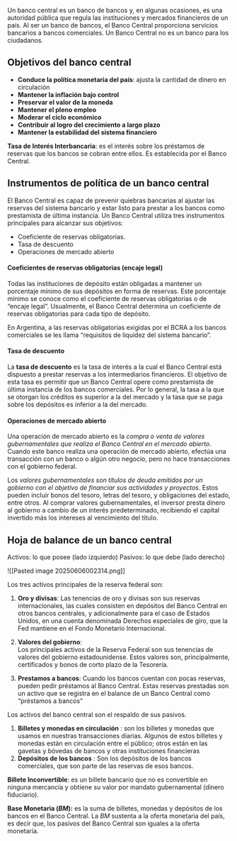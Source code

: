 Un banco central es un banco de bancos y, en algunas ocasiones, es una autoridad pública que regula las instituciones y mercados financieros de un país. Al ser un banco de bancos, el Banco Central proporciona servicios bancarios a bancos comerciales. Un Banco Central no es un banco para los ciudadanos.


## Objetivos del banco central

* **Conduce la política monetaria del país**: ajusta la cantidad de dinero en circulación
* **Mantener la inflación bajo control** 
* **Preservar el valor de la moneda**
* **Mantener el pleno empleo**
* **Moderar el ciclo económico**
* **Contribuir al logro del crecimiento a largo plazo**
* **Mantener la estabilidad del sistema financiero**

**Tasa de Interés Interbancaria**: es el interés sobre los préstamos de reservas que los bancos se cobran entre ellos. Es establecida por el Banco Central.

## Instrumentos de política de un banco central

El Banco Central es capaz de prevenir quiebras bancarias al ajustar las reservas del sistema bancario y estar listo para prestar a los bancos como prestamista de última instancia. Un Banco Central utiliza tres instrumentos principales para alcanzar sus objetivos:

* Coeficiente de reservas obligatorias. 
* Tasa de descuento 
* Operaciones de mercado abierto
#### Coeficientes de reservas obligatorias (encaje legal)

Todas las instituciones de depósito están obligadas a mantener un porcentaje mínimo de sus depósitos en forma de reservas. Este porcentaje mínimo se conoce como el coeficiente de reservas obligatorias o de “encaje legal”. Usualmente, el Banco Central determina un coeficiente de reservas obligatorias para cada tipo de depósito.

En Argentina, a las reservas obligatorias exigidas por el BCRA a los bancos comerciales se les llama “requisitos de liquidez del sistema 
bancario”.

#### Tasa de descuento 

La **tasa de descuento** es la tasa de interés a la cual el Banco Central está dispuesto a prestar reservas a los intermediarios financieros. El objetivo de esta tasa es permitir que un Banco Central opere como prestamista de última instancia de los bancos comerciales. Por lo general, la tasa a la que se otorgan los créditos es superior a la del mercado y la tasa que se paga sobre los depósitos es inferior a la del mercado.

#### Operaciones de mercado abierto

Una operación de mercado abierto es la *compra o venta de valores gubernamentales que realiza el Banco Central en el mercado abierto*. Cuando este banco realiza una operación de mercado abierto, efectúa una transacción con un banco o algún otro negocio, pero no hace transacciones con el gobierno federal.

Los *valores gubernamentales son títulos de deuda emitidos por un gobierno con el objetivo de financiar sus actividades y proyectos*. Estos pueden incluir bonos del tesoro, letras del tesoro, y obligaciones del estado, entre otros. Al comprar valores gubernamentales, el inversor presta dinero al gobierno a cambio de un interés predeterminado, recibiendo el capital invertido más los intereses al vencimiento del título.

## Hoja de balance de un banco central

Activos: lo que posee (lado izquierdo)
Pasivos: lo que debe (lado derecho)

![[Pasted image 20250606002314.png]]

Los tres activos principales de la reserva federal son: 
1. **Oro y divisas**: 
	Las tenencias de oro y divisas son sus reservas internacionales, las cuales consisten en depósitos del Banco Central en otros bancos centrales, y adicionalmente para el caso de Estados Unidos, en una cuenta denominada Derechos especiales de giro, que la Fed mantiene en el Fondo Monetario Internacional.
	
2. **Valores del gobierno**:  
	 Los principales activos de la Reserva Federal son sus tenencias de valores del gobierno estadounidense. Estos valores son, principalmente, certificados y bonos de corto plazo de la Tesorería.
	 
3. **Prestamos a bancos**: 
	Cuando los bancos cuentan con pocas reservas, pueden pedir préstamos al Banco Central. Estas reservas prestadas son un activo que se registra en el balance de un Banco Central como “préstamos a bancos”

Los activos del banco central son el respaldo de sus pasivos.
1. **Billetes y monedas en circulación** : son los billetes y monedas que usamos en nuestras transacciones diarias. Algunos de estos billetes y monedas están en circulación entre el público; otros están en las gavetas y bóvedas de bancos y otras instituciones financieras
2. **Depósitos de los bancos** :  Son los depósitos de los bancos comerciales, que son parte de las reservas de esos bancos.

**Billete Inconvertible**: es un billete bancario que no es convertible en ninguna mercancía y obtiene su valor por mandato gubernamental (dinero fiduciario).

**Base Monetaria ($BM$):** es la suma de billetes, monedas y depósitos de los bancos en el Banco Central. La $BM$ sustenta a la oferta monetaria del país, es decir que, los pasivos del Banco Central son iguales a la oferta monetaria.


